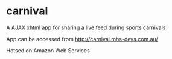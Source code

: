 # carnival
A AJAX xhtml app for sharing a live feed during sports carnivals

App can be accessed from http://carnival.mhs-devs.com.au/

Hotsed on Amazon Web Services
